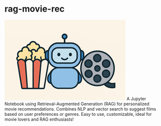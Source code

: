 # rag-movie-rec

![alt text](image.png)
A Jupyter Notebook using Retrieval-Augmented Generation (RAG) for personalized movie recommendations. Combines NLP and vector search to suggest films based on user preferences or genres. Easy to use, customizable, ideal for movie lovers and RAG enthusiasts!
